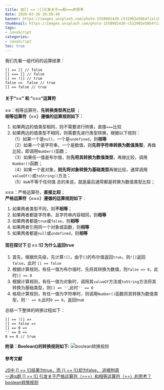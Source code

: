 ```yaml
---
title: 由[] == ![]引发关于==和===的思考
date: 2020-03-26 19:59:49
banner: https://images.unsplash.com/photo-1558981420-c532902e58b4?ixlib=rb-1.2.1&ixid=eyJhcHBfaWQiOjEyMDd9&auto=format&fit=crop&w=1477&q=80
thumbnail: https://images.unsplash.com/photo-1558981420-c532902e58b4?ixlib=rb-1.2.1&ixid=eyJhcHBfaWQiOjEyMDd9&auto=format&fit=crop&w=1477&q=80
tags:
- JavaScript
categories:
- JavaScript
toc: true
---
```

我们先看一组代码的运算结果：
```
[] == [] // false
[] === [] // false
[] == ![] // true
false ==  false // true
[] == false // true
```
<!--more-->
#### 关于“==” 和 ”===“运算符
**==**：相等运算符，**先转换类型再比较** ；  
**相等运算符（==）遵循的运算规则如下：**  

1. 如果两边的值类型相同，则不需要进行转换，直接`===`比较
2. 如果两边的值类型不相同，则需要先进行类型转换，根据以下规则：  
（1）如果一个是`null`、一个是`undefined`，则**相等**  
（2）如果一个是字符串，一个是数值，则**先将字符串转换为数值类型**，再做比较，即调用`Number()`函数；  
（3）如果任一值是布尔值，则**先将其转换为数值类型**，再做比较，调用`Number()`函数；  
（4）如果一个是对象，**则先将对象转换为基础类型**再做比较，通常调用`valueOf()`或`toString()`方法；  
（5）`NaN`不等于任何值
总的来说，就是最后通常都是转换为数值类型比较；

**===**：严格运算符，**直接比较**；  
**严格运算符（===）遵循的运算规则如下**：  
1. 如果两者类型不同，则**不相等**；
2. 如果两者都是字符串，且字符串内容相同，则**相等**
3. 如果两者都是`true`或`false`，则**相等**
4. 如果两者引用同一个对象或函数，则**相等**
5. 如果两者都是`null`或`undefined`，则**相等**

#### 现在探讨下 [] == ![] 为什么返回true
1. 首先，根据优先级，先计算`![]`，由于`[]`的布尔值返回`true`，则`![]`返回`false`，此时 `[] == false`
2. 根据计算规则，有任一值为布尔值时，先将其转换为数值，则`false => 0`，此时`[] == 0`
3. 根据计算规则，有任一值为对象时，调用其`valueOf`方法或`toString`方法将其转换为基础类型，则`[] => ''`,此时`'' == 0`
4. 格局计算规则，有任一值为字符串时，则调用`Number()`函数将其转换为数值类型，则`'' => 0`,此时`0 == 0`，返回true

总结一下整体的转换过程如下：
```
[] == ![] => 
[] == false =>
[] == 0 =>
'' == 0 =>
0 == 0 // true
```

**附录：Boolean()的转换规则如下:**
![boolean转换规则](http://file.zohar.com.cn/blog/3474117205-5693bf0b4611e_articlex.png)

#### 参考文献
[JS中 [] == ![]结果为true，而 {} == !{}却为false， 追根刨底](https://blog.csdn.net/magic_xiang/article/details/83686224)  
[一道js题 [] == ![] 引发关于严格运算符（===）和相等运算符（==）的思考？](https://blog.csdn.net/qq_20353887/article/details/81165645?depth_1-utm_source=distribute.pc_relevant_right.none-task&utm_source=distribute.pc_relevant_right.none-task)  
[boolean转换规则](https://segmentfault.com/q/1010000004287934?_ea=557403)
